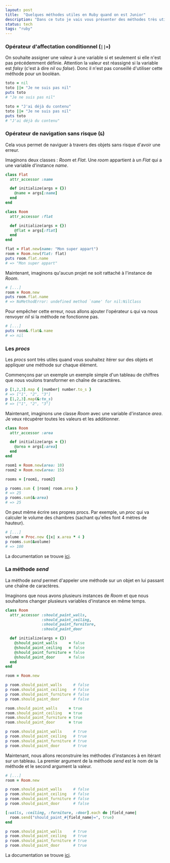 ```yaml
---
layout: post
title:  "Quelques méthodes utiles en Ruby quand on est Junior"
description: "Dans ce tuto je vais vous présenter des méthodes très utiles que j'utilise tous les jours en Ruby"
status: tech
tags: "ruby"
---
```


### Opérateur d'affectation conditionnel (`||=`)

On souhaite assigner une valeur à une variable si et seulement si elle n'est pas précédemment définie. Attention la valeur est réassigné si la variable est *falsy* (c'est à dire *nil* ou *false*). Donc il n'est pas conseillé d'utiliser cette méthode pour un booléan.

```ruby
toto = nil
toto ||= "Je ne suis pas nil"
puts toto
# "Je ne suis pas nil"

toto = "J'ai déjà du contenu"
toto ||= "Je ne suis pas nil"
puts toto
# "J'ai déjà du contenu"
```

### Opérateur de navigation sans risque (`&`)

Cela vous permet de naviguer à travers des objets sans risque d'avoir une erreur.

Imaginons deux classes : *Room* et *Flat*. Une *room* appartient à un *Flat* qui a une variable d'instance *name*.

```ruby
class Flat
  attr_accessor :name

  def initialize(args = {})
    @name = args[:name]
  end
end

class Room
  attr_accessor :flat

  def initialize(args = {})
    @flat = args[:flat]
  end
end

flat = Flat.new(name: "Mon super appart")
room = Room.new(flat: flat)
puts room.flat.name
# => "Mon super appart"
```

Maintenant, imaginons qu'aucun projet ne soit rattaché à l'instance de *Room*.

```ruby
# [...]
room = Room.new
puts room.flat.name
# => NoMethodError: undefined method `name' for nil:NilClass
```

Pour empêcher cette erreur, nous allons ajouter l'opérateur `&` qui va nous renvoyer *nil* si la méthode ne fonctionne pas.

```ruby
# [...]
puts room&.flat&.name
# => nil
```

### Les *procs*

Les *procs* sont très utiles quand vous souhaitez itérer sur des objets et appliquer une méthode sur chaque élément.

Commençons par un exemple un exemple simple d'un tableau de chiffres que nous voulons transformer en chaîne de caractères.

```ruby
p [1,2,3].map { |number| number.to_s }
# => ["1", "2", "3"]
p [1,2,3].map(&:to_s)
# => ["1", "2", "3"]
```

Maintenant, imaginons une classe *Room* avec une variable d'instance *area*. Je veux récupérer toutes les valeurs et les additionner.

```ruby
class Room
  attr_accessor :area

  def initialize(args = {})
    @area = args[:area]
  end
end

room1 = Room.new(area: 10)
room2 = Room.new(area: 15)

rooms = [room1, room2]

p rooms.sum { |room| room.area }
# => 25
p rooms.sum(&:area)
# => 25
```

On peut même écrire ses propres procs. Par exemple, un *proc* qui va calculer le volume des chambres (sachant qu'elles font 4 mètres de hauteur).

```ruby
# [...]
volume = Proc.new {|x| x.area * 4 }
p rooms.sum(&volume)
# => 100
```

La documentation se trouve <a href="https://ruby-doc.org/core-2.7.1/Proc.html" class="underlined" target="_blank">ici</a>.

### La méthode *send*

La méthode *send* permet d'appeler une méthode sur un objet en lui passant une chaîne de caractères.

Imaginons que nous avons plusieurs instances de *Room* et que nous souhaitons changer plusieurs variables d'instance en même temps.

```ruby
class Room
  attr_accessor :should_paint_walls,
                :should_paint_ceiling,
                :should_paint_furniture,
                :should_paint_door

  def initialize(args = {})
    @should_paint_walls     = false
    @should_paint_ceiling   = false
    @should_paint_furniture = false
    @should_paint_door      = false
  end
end

room = Room.new

p room.should_paint_walls     # false
p room.should_paint_ceiling   # false
p room.should_paint_furniture # false
p room.should_paint_door      # false

room.should_paint_walls     = true
room.should_paint_ceiling   = true
room.should_paint_furniture = true
room.should_paint_door      = true

p room.should_paint_walls     # true
p room.should_paint_ceiling   # true
p room.should_paint_furniture # true
p room.should_paint_door      # true
```

Maintenant, nous allons reconstruire les méthodes d'instances à en itérant sur un tableau. La premier argument de la méthode *send* est le nom de la méthode et le second argument la valeur.

```ruby
# [...]
room = Room.new

p room.should_paint_walls     # false
p room.should_paint_ceiling   # false
p room.should_paint_furniture # false
p room.should_paint_door      # false

[:walls, :ceiling, :furniture, :door].each do |field_name|
  room.send("should_paint_#{field_name}=", true)
end

p room.should_paint_walls     # true
p room.should_paint_ceiling   # true
p room.should_paint_furniture # true
p room.should_paint_door      # true
```

La documentation se trouve <a href="https://apidock.com/ruby/Object/send" class="underlined" target="_blank">ici</a>.
